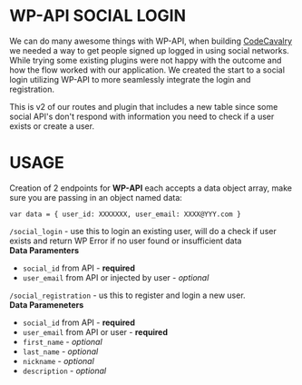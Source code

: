 # WP-API SOCIAL LOGIN
We can do many awesome things with WP-API, when building [CodeCavalry](https://codecavalry.com) we needed a way to get people signed up logged in using social networks. While trying some existing plugins were not happy with the outcome and how the flow worked with our application. We created the start to a social login utilizing WP-API to more seamlessly integrate the login and registration.
  
This is v2 of our routes and plugin that includes a new table since some social API's don't respond with information you need to check if a user exists or create a user.
  
  
# USAGE #
Creation of 2 endpoints for __WP-API__  each accepts a data object array, make sure you are passing in an object named data:
  
`var data = { user_id: XXXXXXX, user_email: XXXX@YYY.com }`  
  
`/social_login` - use this to login an existing user, will do a check if user exists and return WP Error if no user found or insufficient data  
__Data Paramenters__  
* `social_id` from API - __required__
* `user_email` from API or injected by user - _optional_
  
  
`/social_registration` - us this to register and login a new user.  
__Data Parameneters__  
* `social_id` from API - __required__
* `user_email` from API or user - __required__
* `first_name` - _optional_
* `last_name` - _optional_
* `nickname` - _optional_
* `description` - _optional_